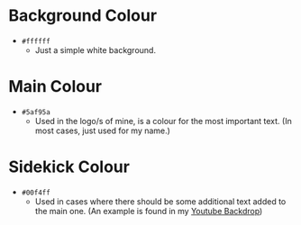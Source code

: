 # Background Colour
- `#ffffff`
	- Just a simple white background. 

# Main Colour
- `#5af95a`
	- Used in the logo/s of mine, is a colour for the most important text. (In most cases, just used for my name.)

# Sidekick Colour
- `#00f4ff`
	- Used in cases where there should be some additional text added to the main one. (An example is found in my [Youtube Backdrop](https://www.youtube.com/channel/UCkxUfg3w7H4o3m7wcXBYAGA))

	